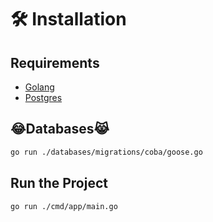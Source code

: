 # 🛠 Installation  

## Requirements  
- [Golang](https://go.dev/doc/install)
- [Postgres](https://www.postgresql.org/)

## 😂Databases😹  
```sh
go run ./databases/migrations/coba/goose.go
```

## Run the Project  
```sh
go run ./cmd/app/main.go
```
